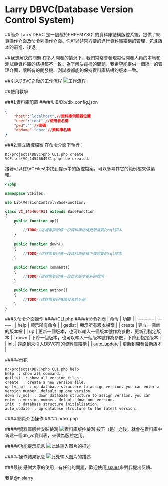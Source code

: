 # Larry DBVC(Database Version Control System)

##簡介
Larry DBVC 是一個基於PHP+MYSQL的資料庫結構版控系統，提供了網頁操作介面及命令列操作介面。你可以非常方便的進行資料庫結構的管理，包含版本的前進、後退。

##我想解決的問題
在多人開發的情況下，我們常常會發現每個開發人員的本地和測試機資料庫的結構都不一致。為了解決這樣的問題，我希望能提供一個統一的管理介面，讓所有的開發機、測試機都能夠保持資料庫結構的版本一致。

##引入DBVC之後的工作流程
![工作流程][1]



##使用教學

###1.資料庫配置
####/LiB/Db/db_config.json
```json
{
	"host":"localhost",//資料庫伺服器位置
	"user":"root",//使用者名稱
	"pwd":"",//密碼
	"dbName":"dbvc"//資料庫名稱
}
```

###2.建立版控檔案
在命令介面下執行：

    D:\projects\DBVC>php CLI.php create
    VCFiles\VC_1454664931.php  be created.

接著可以在\VCFiles\中找到提示中的版控檔案，可以參考其它的範例檔來做編輯。
```php
<?php

namespace VCFiles;

use Lib\VersionControl\BaseFunction;

class VC_1454664931 extends BaseFunction
{
    public function up()
    {
        //TODO//這裡需要回傳一段資料庫結構更新需要的sql腳本
    }

    public function down()
    {
        //TODO//這裡需要回傳一段資料庫結構下降需要的sql腳本
    }

    public function comment()
    {
        //TODO//這裡需要回傳一段此次版本更新的說明
    }

    public function author()
    {
        //TODO//這裡需要回傳開發者的名稱
    }
}
```
###3.命令介面操作
####/CLI.php
#####命令列表
| 命令        | 功能   |
| --------   | -----  |
| help     | 顯示所有命令 |
| getlist        |   顯示所有版本檔案   |
| create        |    建立一個新的版本檔    |
| up          |    更新一個版本，也可以輸入一個版本號作為參數，更新到指定版本    |
| down        |    下降一個版本，也可以輸入一個版本號作為參數，下降到指定版本    |
| init        |    還原到未引入DBVC前的資料庫結構    |
| auto_update        |    更新到開發最新版本    |

#####示範
```
D:\projects\DBVC>php CLI.php help
help  : show all command.
getlist  : show all version files.
create  : create a new version file.
up [v_no]  : up database structure to assign version. you can enter a version number. default up one version.
down [v_no]  : down database structure to assign version. you can enter a version number. default down one version.
init  : database structure initialization.
auto_update  : up database structure to the latest version.
```

###4.網頁介面操作
####/index.php

#####資料庫版控安裝檢測
![資料庫版控檢測][2]
按下（是）之後，就會在資料庫中新建一個db_vc資料表，來做為版控之用。

#####功能提示訊息
![此处输入图片的描述][3]

#####操作結果訊息
![此处输入图片的描述][4]


###最後
感謝大家的使用，有任何的問題，歡迎使用[issues][5]來對我提出反饋。

我是[@nislarry][6]


  [1]: https://github.com/nisLarry/DBVC/blob/master/Design/UML/workflow/workflow.png
  [2]: https://github.com/nisLarry/DBVC/blob/master/Design/example/image1.png
  [3]: https://github.com/nisLarry/DBVC/blob/master/Design/example/image3.png
  [4]: https://github.com/nisLarry/DBVC/blob/master/Design/example/image2.png
  [5]: https://github.com/nisLarry/DBVC/issues
  [6]: https://github.com/nisLarry